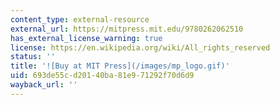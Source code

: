 ```yaml
---
content_type: external-resource
external_url: https://mitpress.mit.edu/9780262062510
has_external_license_warning: true
license: https://en.wikipedia.org/wiki/All_rights_reserved
status: ''
title: '![Buy at MIT Press](/images/mp_logo.gif)'
uid: 693de55c-d201-40ba-81e9-71292f70d6d9
wayback_url: ''
---
```

